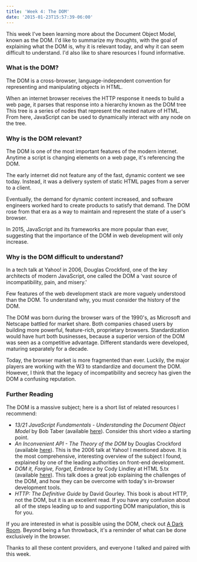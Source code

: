 ```yaml
---
title: 'Week 4: The DOM'
date: '2015-01-23T15:57:39-06:00'
---
```


This week I've been learning more about the Document Object Model, known as the DOM. I'd like to summarize my thoughts, with the goal of explaining what the DOM is, why it is relevant today, and why it can seem difficult to understand. I'd also like to share resources I found informative.

### What is the DOM?

The DOM is a cross-browser, language-independent convention for representing and manipulating objects in HTML.

When an internet browser receives the HTTP response it needs to build a web page, it parses that response into a hierarchy known as the DOM tree  This tree is a series of nodes that represent the nested nature of HTML. From here, JavaScript can be used to dynamically interact with any node on the tree.

### Why is the DOM relevant?

The DOM is one of the most important features of the modern internet. Anytime a script is changing elements on a web page, it's referencing the DOM.

The early internet did not feature any of the fast, dynamic content we see today. Instead, it was a delivery system of static HTML pages from a server to a client.

Eventually, the demand for dynamic content increased, and software engineers worked hard to create products to satisfy that demand. The DOM rose from that era as a way to maintain and represent the state of a user's browser.

In 2015, JavaScript and its frameworks are more popular than ever, suggesting that the importance of the DOM in web development will only increase.

### Why is the DOM difficult to understand?

In a tech talk at Yahoo! in 2006, Douglas Crockford, one of the key architects of modern JavaScript, one called the DOM a 'vast source of incompatibility, pain, and misery.'

Few features of the web development stack are more vaguely understood than the DOM. To understand why, you must consider the history of the DOM.

The DOM was born during the browser wars of the 1990's, as Microsoft and Netscape battled for market share. Both companies chased users by building more powerful, feature-rich, proprietary browsers. Standardization would have hurt both businesses, because a superior version of the DOM was seen as a competitive advantage. Different standards were developed, maturing separately for a decade.

Today, the browser market is more fragmented than ever. Luckily, the major players are working with the W3 to standardize and document the DOM. However, I think that the legacy of incompatibility and secrecy has given the DOM a confusing reputation.

### Further Reading

The DOM is a massive subject; here is a short list of related resources I recommend:

* <em>13/21 JavaScript Fundamentals - Understanding the Document Object Model</em> by Bob Taber (available <a href='https://www.youtube.com/watch?v=LsY2PsPKckU&feature=youtu.be'>here</a>). Consider this short video a starting point.
* <em>An Inconvenient API - The Theory of the DOM</em> by Douglas Crockford (available <a href='https://www.youtube.com/watch?v=Y2Y0U-2qJMs'>here</a>). This is the 2006 talk at Yahoo! I mentioned above. It is the most comprehensive, interesting overview of the subject I found, explained by one of the leading authorities on front-end development.
* <em>DOM it, Forgive, Forget, Embrace</em> by Cody Lindley at HTML 5.tx (available <a href='http://www.confreaks.com/videos/2218-html5tx2013-dom-it-forgive-forget-embrace'>here</a>). This talk does a great job explaining the challenges of the DOM, and how they can be overcome with today's in-browser development tools.
* <em>HTTP: The Definitive Guide</em> by David Gourley. This book is about HTTP, not the DOM, but it is an excellent read. If you have any confusion about all of the steps leading up to and supporting DOM manipulation, this is for you.

If you are interested in what is possible using the DOM, check out <a href='http://adarkroom.doublespeakgames.com/'>A Dark Room</a>. Beyond being a fun throwback, it's a reminder of what can be done exclusively in the browser.

Thanks to all these content providers, and everyone I talked and paired with this week.
